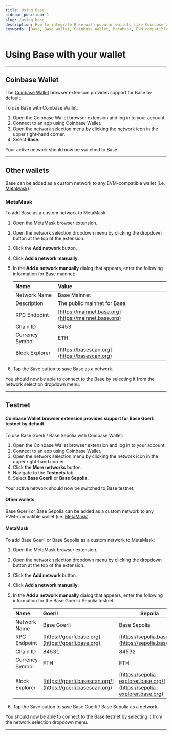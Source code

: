 ```yaml
---
title: Using Base
sidebar_position: 1
slug: /using-base
description: How to integrate Base with popular wallets like Coinbase Wallet and MetaMask, covering both mainnet and testnet configurations.
keywords: [Base, Base wallet, Coinbase Wallet, MetaMask, EVM-compatible wallets, network configuration, Base mainnet, Base testnet, Goerli, Sepolia, cryptocurrency wallet setup, Base wallet setup, add Base network]
---
```


# Using Base with your wallet

---

## Coinbase Wallet

The [Coinbase Wallet](https://chrome.google.com/webstore/detail/coinbase-wallet-extension/hnfanknocfeofbddgcijnmhnfnkdnaad?hl=en) browser extension provides support for Base by default.

To use Base with Coinbase Wallet:

1. Open the Coinbase Wallet browser extension and log in to your account.
2. Connect to an app using Coinbase Wallet.
3. Open the network selection menu by clicking the network icon in the upper right-hand corner.
4. Select **Base**.

Your active network should now be switched to Base.

---

## Other wallets

Base can be added as a custom network to any EVM-compatible wallet (i.e. [MetaMask](https://chrome.google.com/webstore/detail/metamask/nkbihfbeogaeaoehlefnkodbefgpgknn)).

### MetaMask

To add Base as a custom network to MetaMask:

1. Open the MetaMask browser extension.
2. Open the network selection dropdown menu by clicking the dropdown button at the top of the extension.
3. Click the **Add network** button.
4. Click **Add a network manually**.
5. In the **Add a network manually** dialog that appears, enter the following information for Base mainnet:

   | Name            | Value                                                |
   | :-------------- | :--------------------------------------------------- |
   | Network Name    | Base Mainnet                                         |
   | Description     | The public mainnet for Base.                         |
   | RPC Endpoint    | [https://mainnet.base.org](https://mainnet.base.org) |
   | Chain ID        | 8453                                                 |
   | Currency Symbol | ETH                                                  |
   | Block Explorer  | [https://basescan.org](https://basescan.org)         |

6. Tap the Save button to save Base as a network.

You should now be able to connect to the Base by selecting it from the network selection dropdown menu.

---

## Testnet

#### Coinbase Wallet browser extension provides support for Base Goerli testnet by default.

To use Base Goerli / Base Sepolia with Coinbase Wallet:

1. Open the Coinbase Wallet browser extension and log in to your account.
2. Connect to an app using Coinbase Wallet.
3. Open the network selection menu by clicking the network icon in the upper right-hand corner.
4. Click the **More networks** button.
5. Navigate to the **Testnets** tab.
6. Select **Base Goerli** or **Base Sepolia**.

Your active network should now be switched to Base testnet.

#### Other wallets

Base Goerli or Base Sepolia can be added as a custom network to any EVM-compatible wallet (i.e. [MetaMask](https://chrome.google.com/webstore/detail/metamask/nkbihfbeogaeaoehlefnkodbefgpgknn)).

#### MetaMask

To add Base Goerli or Base Sepolia as a custom network to MetaMask:

1. Open the MetaMask browser extension.
2. Open the network selection dropdown menu by clicking the dropdown button at the top of the extension.
3. Click the **Add network** button.
4. Click **Add a network manually**.
5. In the **Add a network manually** dialog that appears, enter the following information for the Base Goerli / Sepolia testnet:

   | Name            | Goerli                                                      | Sepolia                                                                 |
   | :-------------- |:------------------------------------------------------------|-------------------------------------------------------------------------|
   | Network Name    | Base Goerli                                                 | Base Sepolia                                                            |
   | RPC Endpoint    | [https://goerli.base.org](https://goerli.base.org)          | [https://sepolia.base.org](https://sepolia.base.org)                    |
   | Chain ID        | 84531                                                       | 84532                                                                   |
   | Currency Symbol | ETH                                                         | ETH                                                                     |
   | Block Explorer  | [https://goerli.basescan.org/](https://goerli.basescan.org) | [https://sepolia-explorer.base.org/](https://sepolia-explorer.base.org) |

6. Tap the Save button to save Base Goerli / Base Sepolia as a network.

You should now be able to connect to the Base testnet by selecting it from the network selection dropdown menu.

---
